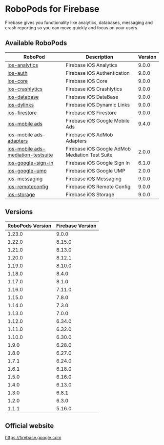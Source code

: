 # RoboPods for Firebase

Firebase gives you functionality like analytics, databases, messaging and crash reporting so you can move quickly and focus on your users.

## Available RoboPods

| RoboPod                                                                          | Description                                    | Version |
|----------------------------------------------------------------------------------|------------------------------------------------|---------|
| [ios-analytics](ios-analytics/)                                                  | Firebase iOS Analytics                         | 9.0.0   |
| [ios-auth](ios-auth/)                                                            | Firebase iOS Authentication                    | 9.0.0   |
| [ios-core](ios-core/)                                                            | Firebase iOS Core                              | 9.0.0   |
| [ios-crashlytics](ios-crashlytics/)                                              | Firebase iOS Crashlytics                       | 9.0.0   |
| [ios-database](ios-database/)                                                    | Firebase iOS DataBase                          | 9.0.0   |
| [ios-dylinks](ios-dylinks/)                                                      | Firebase iOS Dynamic Links                     | 9.0.0   |
| [ios-firestore](ios-firestore/)                                                  | Firebase iOS Firestore                         | 9.0.0   |
| [ios-mobile ads](ios-google-mobile-ads/)                                         | Firebase iOS Google Mobile Ads                 | 9.4.0   |
| [ios-mobile ads-adapters](ios-google-mobile-ads-adapters/)                       | Firebase iOS AdMob Adapters                    |         |
| [ios-mobile ads-mediation-testsuite](ios-google-mobile-ads-mediation-testsuite/) | Firebase iOS Google AdMob Mediation Test Suite | 2.0.0   |
| [ios-google-sign-in](ios-google-sign-in/)                                        | Firebase iOS Google Sign In                    | 6.1.0   |
| [ios-google-ump](ios-google-ump/)                                                | Firebase iOS Google UMP                        | 2.0.0   |
| [ios-messaging](ios-messaging/)                                                  | Firebase iOS Messaging                         | 9.0.0   |
| [ios-remoteconfig](ios-remoteconfig/)                                            | Firebase iOS Remote Config                     | 9.0.0   |
| [ios-storage](ios-storage/)                                                      | Firebase iOS Storage                           | 9.0.0   |

## Versions

| RoboPods Version | Firebase Version |
|------------------|------------------|
| 1.23.0           | 9.0.0            |
| 1.22.0           | 8.15.0           |
| 1.21.0           | 8.13.0           |
| 1.20.0           | 8.12.1           |
| 1.19.0           | 8.10.0           |
| 1.18.0           | 8.4.0            |
| 1.17.0           | 8.1.0            |
| 1.16.0           | 7.11.0           |
| 1.15.0           | 7.8.0            |
| 1.14.0           | 7.3.0            |
| 1.13.0           | 7.0.0            |
| 1.12.0           | 6.34.0           |
| 1.11.0           | 6.32.0           |
| 1.10.0           | 6.30.0           |
| 1.9.0            | 6.28.0           |
| 1.8.0            | 6.27.0           |
| 1.7.1            | 6.24.0           |
| 1.6.1            | 6.18.0           |
| 1.5.0            | 6.16.0           |
| 1.4.0            | 6.13.0           |
| 1.3.0            | 6.8.1            |
| 1.2.0            | 6.3.0            |
| 1.1.1            | 5.16.0           |

## Official website

https://firebase.google.com